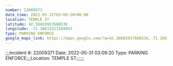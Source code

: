 ```yaml
---
number: 22009371
date_time: 2022-05-31T03:09:20+00:00
location: TEMPLE ST
latitude: 42.38683937660536
longitude: -71.16613313169943
type: PARKING ENFORCE
google_maps_link: https://maps.google.com/?q=42.38683937660536,-71.16613313169943
---
```


;;;Incident #: 22009371   Date: 2022-05-31 03:09:20   Type: PARKING ENFORCE;;;Location: TEMPLE ST;;;;;;
